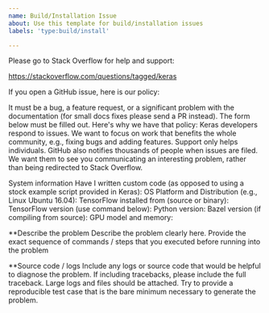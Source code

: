 ```yaml
---
name: Build/Installation Issue
about: Use this template for build/installation issues
labels: 'type:build/install'

---
```


Please go to Stack Overflow for help and support:

https://stackoverflow.com/questions/tagged/keras

If you open a GitHub issue, here is our policy:

It must be a bug, a feature request, or a significant problem with the documentation (for small docs fixes please send a PR instead).
The form below must be filled out.
Here's why we have that policy: Keras developers respond to issues. We want to focus on work that benefits the whole community, e.g., fixing bugs and adding features. Support only helps individuals. GitHub also notifies thousands of people when issues are filed. We want them to see you communicating an interesting problem, rather than being redirected to Stack Overflow.

System information
Have I written custom code (as opposed to using a stock example script provided in Keras):
OS Platform and Distribution (e.g., Linux Ubuntu 16.04):
TensorFlow installed from (source or binary):
TensorFlow version (use command below):
Python version:
Bazel version (if compiling from source):
GPU model and memory:


**Describe the problem
Describe the problem clearly here. Provide the exact sequence of commands / steps that you executed before running into the problem

**Source code / logs
Include any logs or source code that would be helpful to diagnose the problem. If including tracebacks, please include the full traceback. Large logs and files should be attached. Try to provide a reproducible test case that is the bare minimum necessary to generate the problem.
